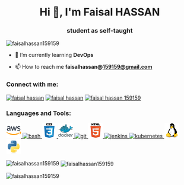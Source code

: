 <h1 align="center">Hi 👋, I'm Faisal HASSAN</h1>
<h3 align="center">student as self-taught</h3>

<p align="left"> <img src="[https://medium.com/@adityakumdale/my-10-100-days-of-aws-a-journey-into-cloud-computing-998a0b8d45da](https://www.google.com/imgres?q=aws%20gif%20logo&imgurl=https%3A%2F%2Fres.cloudinary.com%2Fzenbusiness%2Fimage%2Fupload%2Fv1670445040%2Flogaster%2Flogaster-2020-03-amazon-gif-logo.gif&imgrefurl=https%3A%2F%2Fwww.zenbusiness.com%2Fblog%2Famazon-logo%2F&docid=CZOFCB8yOgSorM&tbnid=qfcA7iK5QjnImM&vet=12ahUKEwjhvrSL0vmIAxX1VPEDHeJJFs8QM3oECGwQAA..i&w=800&h=600&hcb=2&ved=2ahUKEwjhvrSL0vmIAxX1VPEDHeJJFs8QM3oECGwQAA)" alt="faisalhassan159159" /> </p>

- 🌱 I’m currently learning **DevOps**

- 📫 How to reach me **faisalhassan@159159@gmail.com**

<h3 align="left">Connect with me:</h3>
<p align="left">
<a href="https://linkedin.com/in/faisal hassan" target="blank"><img align="center" src="https://raw.githubusercontent.com/rahuldkjain/github-profile-readme-generator/master/src/images/icons/Social/linked-in-alt.svg" alt="faisal hassan" height="30" width="40" /></a>
<a href="https://fb.com/faisal hassan" target="blank"><img align="center" src="https://raw.githubusercontent.com/rahuldkjain/github-profile-readme-generator/master/src/images/icons/Social/facebook.svg" alt="faisal hassan" height="30" width="40" /></a>
<a href="https://instagram.com/faisal hassan 159159" target="blank"><img align="center" src="https://raw.githubusercontent.com/rahuldkjain/github-profile-readme-generator/master/src/images/icons/Social/instagram.svg" alt="faisal hassan 159159" height="30" width="40" /></a>
</p>

<h3 align="left">Languages and Tools:</h3>
<p align="left"> <a href="https://aws.amazon.com" target="_blank" rel="noreferrer"> <img src="https://raw.githubusercontent.com/devicons/devicon/master/icons/amazonwebservices/amazonwebservices-original-wordmark.svg" alt="aws" width="40" height="40"/> </a> <a href="https://www.gnu.org/software/bash/" target="_blank" rel="noreferrer"> <img src="https://www.vectorlogo.zone/logos/gnu_bash/gnu_bash-icon.svg" alt="bash" width="40" height="40"/> </a> <a href="https://www.w3schools.com/css/" target="_blank" rel="noreferrer"> <img src="https://raw.githubusercontent.com/devicons/devicon/master/icons/css3/css3-original-wordmark.svg" alt="css3" width="40" height="40"/> </a> <a href="https://www.docker.com/" target="_blank" rel="noreferrer"> <img src="https://raw.githubusercontent.com/devicons/devicon/master/icons/docker/docker-original-wordmark.svg" alt="docker" width="40" height="40"/> </a> <a href="https://git-scm.com/" target="_blank" rel="noreferrer"> <img src="https://www.vectorlogo.zone/logos/git-scm/git-scm-icon.svg" alt="git" width="40" height="40"/> </a> <a href="https://www.w3.org/html/" target="_blank" rel="noreferrer"> <img src="https://raw.githubusercontent.com/devicons/devicon/master/icons/html5/html5-original-wordmark.svg" alt="html5" width="40" height="40"/> </a> <a href="https://www.jenkins.io" target="_blank" rel="noreferrer"> <img src="https://www.vectorlogo.zone/logos/jenkins/jenkins-icon.svg" alt="jenkins" width="40" height="40"/> </a> <a href="https://kubernetes.io" target="_blank" rel="noreferrer"> <img src="https://www.vectorlogo.zone/logos/kubernetes/kubernetes-icon.svg" alt="kubernetes" width="40" height="40"/> </a> <a href="https://www.linux.org/" target="_blank" rel="noreferrer"> <img src="https://raw.githubusercontent.com/devicons/devicon/master/icons/linux/linux-original.svg" alt="linux" width="40" height="40"/> </a> <a href="https://www.python.org" target="_blank" rel="noreferrer"> <img src="https://raw.githubusercontent.com/devicons/devicon/master/icons/python/python-original.svg" alt="python" width="40" height="40"/> </a> </p>

<p><img align="left" src="https://github-readme-stats.vercel.app/api/top-langs?username=faisalhassan159159&show_icons=true&locale=en&layout=compact" alt="faisalhassan159159" /></p>

<p>&nbsp;<img align="center" src="https://github-readme-stats.vercel.app/api?username=faisalhassan159159&show_icons=true&locale=en" alt="faisalhassan159159" /></p>

<p><img align="center" src="https://github-readme-streak-stats.herokuapp.com/?user=faisalhassan159159&" alt="faisalhassan159159" /></p>

